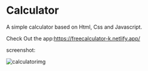 # Calculator
A simple calculator based on Html, Css and Javascript.

Check Out the app:https://freecalculator-k.netlify.app/


 screenshot:

![calculatorimg](https://user-images.githubusercontent.com/88454070/181455375-e64a3b65-ffda-4ec8-b6c3-556cc04d7a9b.png)
